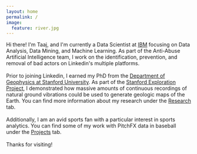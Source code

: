 ```yaml
---
layout: home
permalink: /
image:
  feature: river.jpg
---
```

<body>
<p>
Hi there! I'm Taaj, and I'm currently a Data Scientist at <a href="https://www.ibm.com/us-en/?ar=1/">IBM</a> focusing on Data Analysis, Data Mining, and Machine Learning. As part of the Anti-Abuse Artificial Intelligence team, I work on the identification, prevention, and removal of bad actors on Linkedin's multiple platforms.
<br>
<br>
Prior to joining Linkedin, I earned my PhD from the <a href="https://pangea.stanford.edu/geophysics">Department of Geophysics at Stanford University</a>. As part of the <a href="http://sepwww.stanford.edu/doku.php">Stanford Exploration Project</a>, I demonstrated how massive amounts of continuous recordings of natural ground vibrations could be used to generate geologic maps of the Earth. You can find more information about my research under the <a href="https://jasonpchang.github.io/research/">Research</a> tab.
<br>
<br>
Additionally, I am an avid sports fan with a particular interest in sports analytics. You can find some of my work with PitchFX data in baseball under the <a href="https://jasonpchang.github.io/projects/">Projects</a> tab.
<br>
<br>
Thanks for visiting!
</p>
</body>
